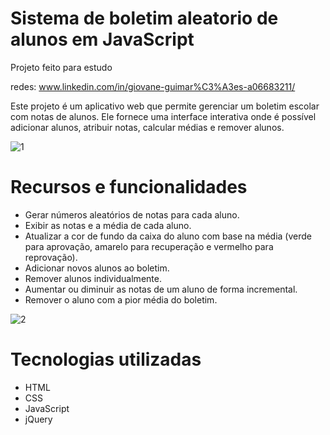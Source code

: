 # Sistema de boletim aleatorio de alunos em JavaScript

Projeto feito para estudo

redes: www.linkedin.com/in/giovane-guimar%C3%A3es-a06683211/

  Este projeto é um aplicativo web que permite gerenciar um boletim escolar com notas de alunos. Ele fornece uma interface interativa onde é possível adicionar alunos, atribuir notas, calcular médias e remover alunos.

  ![1](https://github.com/GiovaneGuimaraes/sistemaBoletim-JavaScript/assets/133304083/ecae9480-599f-4e67-9997-6a01ab216a76)

# Recursos e funcionalidades
- Gerar números aleatórios de notas para cada aluno.
- Exibir as notas e a média de cada aluno.
- Atualizar a cor de fundo da caixa do aluno com base na média (verde para aprovação, amarelo para recuperação e vermelho para reprovação).
- Adicionar novos alunos ao boletim.
- Remover alunos individualmente.
- Aumentar ou diminuir as notas de um aluno de forma incremental.
- Remover o aluno com a pior média do boletim.

![2](https://github.com/GiovaneGuimaraes/sistemaBoletim-JavaScript/assets/133304083/daf0dfdd-b60a-45b6-b2b1-83f1ea16abd4)

# Tecnologias utilizadas
- HTML
- CSS
- JavaScript
- jQuery
